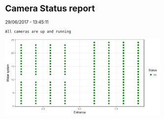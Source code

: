 Camera Status report
================
29/06/2017 - 13:45:11

    All cameras are up and running

![](camreport_files/figure-markdown_github/unnamed-chunk-2-1.png)
